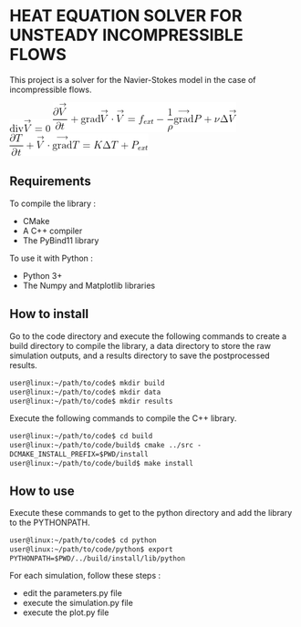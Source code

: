# HEAT EQUATION SOLVER FOR UNSTEADY INCOMPRESSIBLE FLOWS

This project is a solver for the Navier-Stokes model in the case of incompressible flows.

![alt text](mass_eq.gif)
![alt text](momentum_eq.gif)
![alt text](temp_eq.gif)

## Requirements
To compile the library :
- CMake  
- A C++ compiler  
- The PyBind11 library  

To use it with Python :
- Python 3+  
- The Numpy and Matplotlib libraries  

## How to install
Go to the code directory and execute the following commands to create a build directory to compile the library, a data directory to store the raw simulation outputs, and a results directory to save the postprocessed results.
```console
user@linux:~/path/to/code$ mkdir build  
user@linux:~/path/to/code$ mkdir data  
user@linux:~/path/to/code$ mkdir results  
```

Execute the following commands to compile the C++ library.
```console
user@linux:~/path/to/code$ cd build  
user@linux:~/path/to/code/build$ cmake ../src -DCMAKE_INSTALL_PREFIX=$PWD/install    
user@linux:~/path/to/code/build$ make install    
```

## How to use
Execute these commands to get to the python directory and add the library to the PYTHONPATH.
```console
user@linux:~/path/to/code$ cd python
user@linux:~/path/to/code/python$ export PYTHONPATH=$PWD/../build/install/lib/python
```

For each simulation, follow these steps :
- edit the parameters.py file
- execute the simulation.py file
- execute the plot.py file

